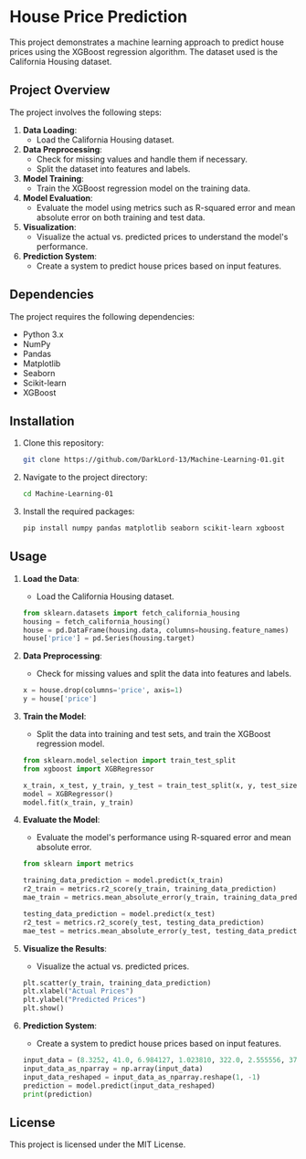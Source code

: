 # House Price Prediction

This project demonstrates a machine learning approach to predict house prices using the XGBoost regression algorithm. The dataset used is the California Housing dataset.

## Project Overview

The project involves the following steps:
1. **Data Loading**:
    - Load the California Housing dataset.
2. **Data Preprocessing**:
    - Check for missing values and handle them if necessary.
    - Split the dataset into features and labels.
3. **Model Training**:
    - Train the XGBoost regression model on the training data.
4. **Model Evaluation**:
    - Evaluate the model using metrics such as R-squared error and mean absolute error on both training and test data.
5. **Visualization**:
    - Visualize the actual vs. predicted prices to understand the model's performance.
6. **Prediction System**:
    - Create a system to predict house prices based on input features.

## Dependencies

The project requires the following dependencies:
- Python 3.x
- NumPy
- Pandas
- Matplotlib
- Seaborn
- Scikit-learn
- XGBoost

## Installation

1. Clone this repository:
    ```sh
    git clone https://github.com/DarkLord-13/Machine-Learning-01.git
    ```

2. Navigate to the project directory:
    ```sh
    cd Machine-Learning-01
    ```

3. Install the required packages:
    ```sh
    pip install numpy pandas matplotlib seaborn scikit-learn xgboost
    ```

## Usage

1. **Load the Data**:
    - Load the California Housing dataset.
    ```python
    from sklearn.datasets import fetch_california_housing
    housing = fetch_california_housing()
    house = pd.DataFrame(housing.data, columns=housing.feature_names)
    house['price'] = pd.Series(housing.target)
    ```

2. **Data Preprocessing**:
    - Check for missing values and split the data into features and labels.
    ```python
    x = house.drop(columns='price', axis=1)
    y = house['price']
    ```

3. **Train the Model**:
    - Split the data into training and test sets, and train the XGBoost regression model.
    ```python
    from sklearn.model_selection import train_test_split
    from xgboost import XGBRegressor

    x_train, x_test, y_train, y_test = train_test_split(x, y, test_size=0.2, random_state=2)
    model = XGBRegressor()
    model.fit(x_train, y_train)
    ```

4. **Evaluate the Model**:
    - Evaluate the model's performance using R-squared error and mean absolute error.
    ```python
    from sklearn import metrics

    training_data_prediction = model.predict(x_train)
    r2_train = metrics.r2_score(y_train, training_data_prediction)
    mae_train = metrics.mean_absolute_error(y_train, training_data_prediction)

    testing_data_prediction = model.predict(x_test)
    r2_test = metrics.r2_score(y_test, testing_data_prediction)
    mae_test = metrics.mean_absolute_error(y_test, testing_data_prediction)
    ```

5. **Visualize the Results**:
    - Visualize the actual vs. predicted prices.
    ```python
    plt.scatter(y_train, training_data_prediction)
    plt.xlabel("Actual Prices")
    plt.ylabel("Predicted Prices")
    plt.show()
    ```

6. **Prediction System**:
    - Create a system to predict house prices based on input features.
    ```python
    input_data = (8.3252, 41.0, 6.984127, 1.023810, 322.0, 2.555556, 37.88, -122.23)
    input_data_as_nparray = np.array(input_data)
    input_data_reshaped = input_data_as_nparray.reshape(1, -1)
    prediction = model.predict(input_data_reshaped)
    print(prediction)
    ```

## License

This project is licensed under the MIT License.
